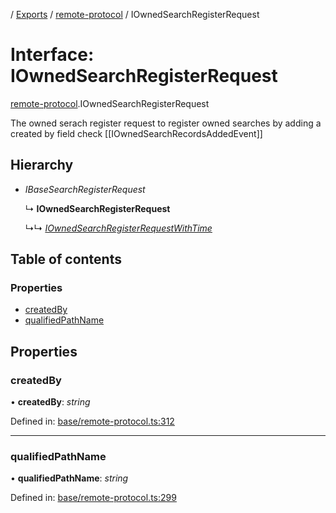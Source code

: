 [](../README.md) / [Exports](../modules.md) / [remote-protocol](../modules/remote_protocol.md) / IOwnedSearchRegisterRequest

# Interface: IOwnedSearchRegisterRequest

[remote-protocol](../modules/remote_protocol.md).IOwnedSearchRegisterRequest

The owned serach register request to register owned searches by adding a created by field
check [[IOwnedSearchRecordsAddedEvent]]

## Hierarchy

* *IBaseSearchRegisterRequest*

  ↳ **IOwnedSearchRegisterRequest**

  ↳↳ [*IOwnedSearchRegisterRequestWithTime*](client_internal_testing.iownedsearchregisterrequestwithtime.md)

## Table of contents

### Properties

- [createdBy](remote_protocol.iownedsearchregisterrequest.md#createdby)
- [qualifiedPathName](remote_protocol.iownedsearchregisterrequest.md#qualifiedpathname)

## Properties

### createdBy

• **createdBy**: *string*

Defined in: [base/remote-protocol.ts:312](https://github.com/onzag/itemize/blob/0569bdf2/base/remote-protocol.ts#L312)

___

### qualifiedPathName

• **qualifiedPathName**: *string*

Defined in: [base/remote-protocol.ts:299](https://github.com/onzag/itemize/blob/0569bdf2/base/remote-protocol.ts#L299)
